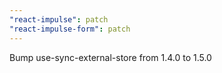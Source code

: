 ```yaml
---
"react-impulse": patch
"react-impulse-form": patch
---
```


Bump use-sync-external-store from 1.4.0 to 1.5.0
